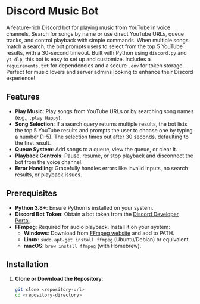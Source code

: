 # Discord Music Bot

A feature-rich Discord bot for playing music from YouTube in voice channels. Search for songs by name or use direct YouTube URLs, queue tracks, and control playback with simple commands. When multiple songs match a search, the bot prompts users to select from the top 5 YouTube results, with a 30-second timeout. Built with Python using `discord.py` and `yt-dlp`, this bot is easy to set up and customize. Includes a `requirements.txt` for dependencies and a secure `.env` for token storage. Perfect for music lovers and server admins looking to enhance their Discord experience!

## Features
- **Play Music**: Play songs from YouTube URLs or by searching song names (e.g., `.play Happy`).
- **Song Selection**: If a search query returns multiple results, the bot lists the top 5 YouTube results and prompts the user to choose one by typing a number (1-5). The selection times out after 30 seconds, defaulting to the first result.
- **Queue System**: Add songs to a queue, view the queue, or clear it.
- **Playback Controls**: Pause, resume, or stop playback and disconnect the bot from the voice channel.
- **Error Handling**: Gracefully handles errors like invalid inputs, no search results, or playback issues.

## Prerequisites
- **Python 3.8+**: Ensure Python is installed on your system.
- **Discord Bot Token**: Obtain a bot token from the [Discord Developer Portal](https://discord.com/developers/applications).
- **FFmpeg**: Required for audio playback. Install it on your system:
  - **Windows**: Download from [FFmpeg website](https://ffmpeg.org/download.html) and add to PATH.
  - **Linux**: `sudo apt-get install ffmpeg` (Ubuntu/Debian) or equivalent.
  - **macOS**: `brew install ffmpeg` (with Homebrew).

## Installation
1. **Clone or Download the Repository**:
   ```bash
   git clone <repository-url>
   cd <repository-directory>
